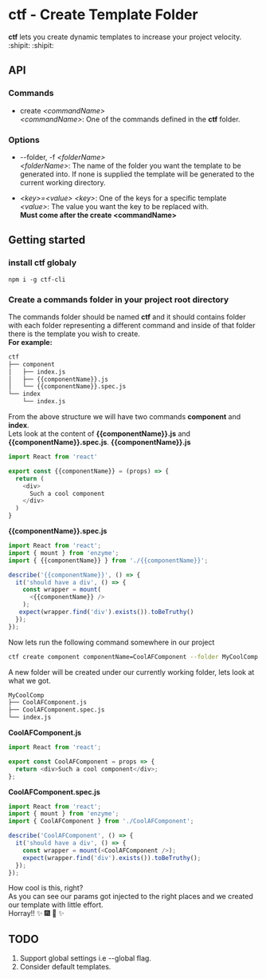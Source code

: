 # ctf - Create Template Folder

**ctf** lets you create dynamic templates to increase your project velocity. :shipit: :shipit:

## API

### Commands

- create _\<commandName>_  
  _\<commandName>_: One of the commands defined in the **ctf** folder.

### Options

- --folder, -f _\<folderName>_  
  _\<folderName>_: The name of the folder you want the template to be generated into. If none is supplied the template will be generated to the current working directory.

- _\<key>=\<value>_
  _\<key>_: One of the keys for a specific template  
  _\<value>_: The value you want the key to be replaced with.  
  **Must come after the create \<commandName>**

## Getting started

### install ctf globaly

```npm
npm i -g ctf-cli
```

### Create a commands folder in your project root directory

The commands folder should be named **ctf** and it should contains folder with each folder representing a different command and inside of that folder there is the template you wish to create.  
**For example:**

```bash
ctf
├── component
│   ├── index.js
│   ├── {{componentName}}.js
│   └── {{componentName}}.spec.js
└── index
    └── index.js
```

From the above structure we will have two commands **component** and **index**.  
Lets look at the content of **{{componentName}}.js** and **{{componentName}}.spec.js**.
**{{componentName}}.js**

```javascript
import React from 'react'

export const {{componentName}} = (props) => {
  return (
    <div>
      Such a cool component
    </div>
  )
}
```

**{{componentName}}.spec.js**

```javascript
import React from 'react';
import { mount } from 'enzyme';
import { {{componentName}} } from './{{componentName}}';

describe('{{componentName}}', () => {
  it('should have a div', () => {
    const wrapper = mount(
      <{{componentName}} />
    );
   expect(wrapper.find('div').exists()).toBeTruthy()
  });
});
```

Now lets run the following command somewhere in our project

```bash
ctf create component componentName=CoolAFComponent --folder MyCoolComp
```

A new folder will be created under our currently working folder, lets look at what we got.

```bash
MyCoolComp
├── CoolAFComponent.js
├── CoolAFComponent.spec.js
└── index.js
```

**CoolAFComponent.js**

```javascript
import React from 'react';

export const CoolAFComponent = props => {
  return <div>Such a cool component</div>;
};
```

**CoolAFComponent.spec.js**

```javascript
import React from 'react';
import { mount } from 'enzyme';
import { CoolAFComponent } from './CoolAFComponent';

describe('CoolAFComponent', () => {
  it('should have a div', () => {
    const wrapper = mount(<CoolAFComponent />);
    expect(wrapper.find('div').exists()).toBeTruthy();
  });
});
```

How cool is this, right?  
As you can see our params got injected to the right places and we created our template with little effort.  
Horray!! :sparkles: :fireworks: :sparkler: :sparkles:

## TODO

1. Support global settings i.e --global flag.
2. Consider default templates.
